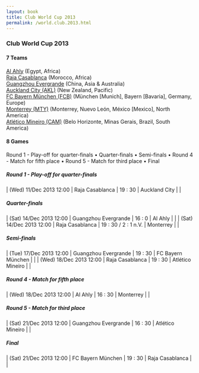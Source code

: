 ```yaml
---
layout: book
title: Club World Cup 2013
permalink: /world.club.2013.html
---
```



### Club World Cup 2013


#### 7 Teams


[Al Ahly](eg.html#alahly)  (Egypt, Africa) <br>
[Raja Casablanca](ma.html#casablanca)  (Morocco, Africa) <br>
[Guangzhou Evergrande](cn.html#guangzhou)  (China, Asia & Australia) <br>
[Auckland City (AKL)](nz.html#auckland)  (New Zealand, Pacific) <br>
[FC Bayern München (FCB)](de.html#bayern)  (München [Munich], Bayern [Bavaria], Germany, Europe) <br>
[Monterrey (MTY)](mx.html#monterrey)  (Monterrey, Nuevo León, México [Mexico], North America) <br>
[Atlético Mineiro (CAM)](br.html#atleticomg)  (Belo Horizonte, Minas Gerais, Brazil, South America) <br>



 



#### 8 Games

 Round 1  -  Play-off for quarter-finals •  Quarter-finals •  Semi-finals •  Round 4 - Match for fifth place •  Round 5 - Match for third place •  Final



##### Round 1  -  Play-off for quarter-finals 


| (Wed) 11/Dec 2013 12:00 | Raja Casablanca | 19 : 30 | Auckland City |  |

##### Quarter-finals 


| (Sat) 14/Dec 2013 12:00 | Guangzhou Evergrande | 16 : 0 | Al Ahly |  |
| (Sat) 14/Dec 2013 12:00 | Raja Casablanca | 19 : 30 / 2 : 1 n.V. | Monterrey |  |

##### Semi-finals 


| (Tue) 17/Dec 2013 12:00 | Guangzhou Evergrande | 19 : 30 | FC Bayern München |  |
| (Wed) 18/Dec 2013 12:00 | Raja Casablanca | 19 : 30 | Atlético Mineiro |  |

##### Round 4 - Match for fifth place 


| (Wed) 18/Dec 2013 12:00 | Al Ahly | 16 : 30 | Monterrey |  |

##### Round 5 - Match for third place 


| (Sat) 21/Dec 2013 12:00 | Guangzhou Evergrande | 16 : 30 | Atlético Mineiro |  |

##### Final 


| (Sat) 21/Dec 2013 12:00 | FC Bayern München | 19 : 30 | Raja Casablanca |  |
